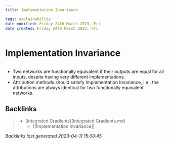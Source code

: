 ```yaml
---
title: Implementation Invariance

tags: explainability 
date modified: Friday 24th March 2023, Fri
date created: Friday 24th March 2023, Fri
---
```


# Implementation Invariance
```toc
```

- Two networks are functionally equivalent if their outputs are equal for all inputs, despite having very different implementations.
- Attribution methods should satisfy Implementation Invariance, i.e., the attributions are always identical for two functionally equivalent networks.

## Backlinks

> - [Integrated Gradients](Integrated Gradients.md)
>   - [[Implementation Invariance]]

_Backlinks last generated 2023-04-11 15:00:45_
